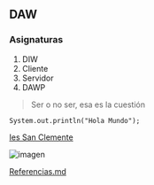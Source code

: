 ## DAW

### Asignaturas

1. DIW
2. Cliente
3. Servidor
4. DAWP

> Ser o no ser, esa es la cuestión

~~~
System.out.println("Hola Mundo"); 
~~~

[Ies San Clemente](https://www.iessanclemente.net/)

![imagen](https://www.google.com/url?sa=i&url=https%3A%2F%2Fgaticosymonetes.com%2Fdiseno-y-desarrollo-de-aplicaciones-web%2F&psig=AOvVaw2GCV6k4W4JUZtiOrBpimzt&ust=1615316688201000&source=images&cd=vfe&ved=0CAIQjRxqFwoTCLido92xoe8CFQAAAAAdAAAAABAD)

[Referencias.md](https://javibrenlla.github.io/pagina/referencias)
